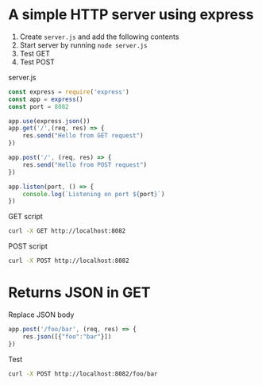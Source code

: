 # A simple HTTP server using express

1. Create `server.js` and add the following contents
2. Start server by running `node server.js`
3. Test GET
4. Test POST

server.js
```javascript
const express = require('express')
const app = express()
const port = 8082

app.use(express.json())
app.get('/',(req, res) => {
	res.send("Hello from GET request")
})

app.post('/', (req, res) => {
	res.send("Hello from POST request")
})

app.listen(port, () => {
	console.log(`Listening on port ${port}`)
})

```

GET script 
```bash
curl -X GET http://localhost:8082
```

POST script 
```bash
curl -X POST http://localhost:8082
```

# Returns JSON in GET 
Replace JSON body
```javascript
app.post('/foo/bar', (req, res) => {
	res.json([{"foo":"bar"}])
})
```
Test
```bash
curl -X POST http://localhost:8082/foo/bar
```


